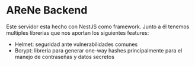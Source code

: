 # AReNe Backend

Este servidor esta hecho con NestJS como framework. Junto a él tenemos multiples librerias que nos aportan los siguientes features:

- Helmet: seguridad ante vulnerabilidades comunes
- Bcrypt: libreria para generar one-way hashes principalmente para el manejo de contraseñas y datos secretos
